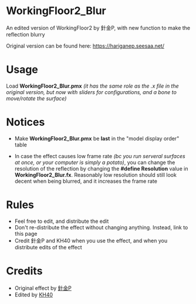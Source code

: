 # WorkingFloor2_Blur
An edited version of WorkingFloor2 by 針金P, with new function to make the reflection blurry

Original version can be found here: https://hariganep.seesaa.net/

# Usage
Load **WorkingFloor2_Blur.pmx** *(it has the same role as the .x file in the original version, but now with sliders for configurations, and a bone to move/rotate the surface)*

# Notices
- Make **WorkingFloor2_Blur.pmx** be **last** in the "model display order" table

- In case the effect causes low frame rate *(bc you run serveral surfaces at once, or your computer is simply a potato)*, you can change the resolution of the reflection by changing the **#define Resolution** value in **WorkingFloor2_Blur.fx**. Reasonably low resolution should still look decent when being blurred, and it increases the frame rate

# Rules
- Feel free to edit, and distribute the edit
- Don't re-distribute the effect without changing anything. Instead, link to this page
- Credit 針金P and KH40 when you use the effect, and when you distribute edits of the effect

# Credits
- Original effect by [針金P](https://twitter.com/hariganep)
- Edited by [KH40](https://twitter.com/khoast40)
